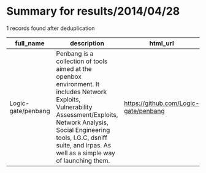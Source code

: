 
# Summary for results/2014/04/28
    
1 records found after deduplication

| full_name | description | html_url | matched_list | matched_count | pushed_at | size | stargazers_count | language | forks_count |
|--------------------|------------------------------------------------------------------------------------------------------------------------------------------------------------------------------------------------------------------------------------------------------------|---------------------------------------|----------------|-----------------|---------------------------|--------|--------------------|------------|---------------|
| Logic-gate/penbang | Penbang is a collection of tools aimed at the openbox environment. It includes Network Exploits, Vulnerability Assessment/Exploits, Network Analysis, Social Engineering tools, I.G.C, dsniff suite, and irpas. As well as a simple way of launching them. | https://github.com/Logic-gate/penbang | ['exploit'] | 1 | 2014-04-28 18:07:40+00:00 | 6368 | 4 | Shell | 1 |
